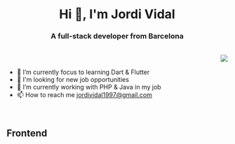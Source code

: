 <h1 align="center">Hi 👋, I'm Jordi Vidal</h1>
<h3 align="center">A full-stack developer from Barcelona</h3>
<br>
<a href="https://github.com/anuraghazra/github-readme-stat">
  <img align="right" src="https://github-readme-stats.vercel.app/api?username=JordiiVidal&theme=dracula&hide_border=true" />
</a>
<br>

 - 🎯 I’m currently focus to learning Dart & Flutter
 - 👯 I'm looking for new job opportunities
 - 🤝 I’m currently working with PHP & Java in my job
 - 📫 How to reach me jordividal1997@gmail.com
 
 <br>
 
 ## Frontend




